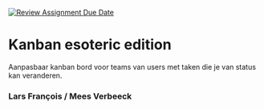 [![Review Assignment Due Date](https://classroom.github.com/assets/deadline-readme-button-22041afd0340ce965d47ae6ef1cefeee28c7c493a6346c4f15d667ab976d596c.svg)](https://classroom.github.com/a/twPj_hbU)
# Kanban esoteric edition

Aanpasbaar kanban bord voor teams van users met taken die je van status kan veranderen.

### Lars François / Mees Verbeeck
